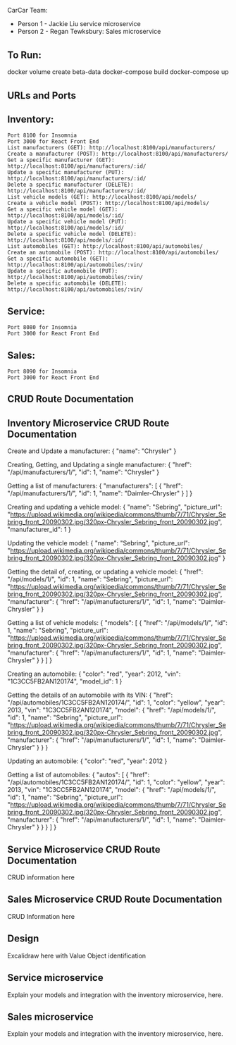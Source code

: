 CarCar
Team:

* Person 1 - Jackie Liu service microservice
* Person 2 - Regan Tewksbury: Sales microservice

######
## To Run:
docker volume create beta-data
docker-compose build
docker-compose up

######
## URLs and Ports
## Inventory:
    Port 8100 for Insomnia
    Port 3000 for React Front End
    List manufacturers (GET): http://localhost:8100/api/manufacturers/
    Create a manufacturer (POST): http://localhost:8100/api/manufacturers/
    Get a specific manufacturer (GET): http://localhost:8100/api/manufacturers/:id/
    Update a specific manufacturer (PUT):	http://localhost:8100/api/manufacturers/:id/
    Delete a specific manufacturer (DELETE): http://localhost:8100/api/manufacturers/:id/
    List vehicle models (GET): http://localhost:8100/api/models/
    Create a vehicle model (POST): http://localhost:8100/api/models/
    Get a specific vehicle model (GET): http://localhost:8100/api/models/:id/
    Update a specific vehicle model (PUT): http://localhost:8100/api/models/:id/
    Delete a specific vehicle model (DELETE): http://localhost:8100/api/models/:id/
    List automobiles (GET): http://localhost:8100/api/automobiles/
    Create an automobile (POST): http://localhost:8100/api/automobiles/
    Get a specific automobile (GET): http://localhost:8100/api/automobiles/:vin/
    Update a specific automobile (PUT): http://localhost:8100/api/automobiles/:vin/
    Delete a specific automobile (DELETE): http://localhost:8100/api/automobiles/:vin/

## Service:
    Port 8080 for Insomnia
    Port 3000 for React Front End

## Sales:
    Port 8090 for Insomnia
    Port 3000 for React Front End

#####
## CRUD Route Documentation
## Inventory Microservice CRUD Route Documentation
Create and Update a manufacturer:
    {
    "name": "Chrysler"
    }

Creating, Getting, and Updating a single manufacturer:
    {
    "href": "/api/manufacturers/1/",
    "id": 1,
    "name": "Chrysler"
    }

Getting a list of manufacturers:
    {
    "manufacturers": [
    {
    "href": "/api/manufacturers/1/",
    "id": 1,
    "name": "Daimler-Chrysler"
    }
    ]
    }

Creating and updating a vehicle model:
    {
    "name": "Sebring",
    "picture_url": "https://upload.wikimedia.org/wikipedia/commons/thumb/7/71/Chrysler_Sebring_front_20090302.jpg/320px-Chrysler_Sebring_front_20090302.jpg",
    "manufacturer_id": 1
    }

Updating the vehicle model:
    {
    "name": "Sebring",
    "picture_url": "https://upload.wikimedia.org/wikipedia/commons/thumb/7/71/Chrysler_Sebring_front_20090302.jpg/320px-Chrysler_Sebring_front_20090302.jpg"
    }

Getting the detail of, creating, or updating a vehicle model:
    {
    "href": "/api/models/1/",
    "id": 1,
    "name": "Sebring",
    "picture_url": "https://upload.wikimedia.org/wikipedia/commons/thumb/7/71/Chrysler_Sebring_front_20090302.jpg/320px-Chrysler_Sebring_front_20090302.jpg",
    "manufacturer": {
    "href": "/api/manufacturers/1/",
    "id": 1,
    "name": "Daimler-Chrysler"
    }
    }

Getting a list of vehicle models:
    {
    "models": [
    {
    "href": "/api/models/1/",
    "id": 1,
    "name": "Sebring",
    "picture_url": "https://upload.wikimedia.org/wikipedia/commons/thumb/7/71/Chrysler_Sebring_front_20090302.jpg/320px-Chrysler_Sebring_front_20090302.jpg",
    "manufacturer": {
    "href": "/api/manufacturers/1/",
    "id": 1,
    "name": "Daimler-Chrysler"
    }
    }
    ]
    }

Creating an automobile:
    {
    "color": "red",
    "year": 2012,
    "vin": "1C3CC5FB2AN120174",
    "model_id": 1
    }

Getting the details of an automobile with its VIN:
    {
    "href": "/api/automobiles/1C3CC5FB2AN120174/",
    "id": 1,
    "color": "yellow",
    "year": 2013,
    "vin": "1C3CC5FB2AN120174",
    "model": {
    "href": "/api/models/1/",
    "id": 1,
    "name": "Sebring",
    "picture_url": "https://upload.wikimedia.org/wikipedia/commons/thumb/7/71/Chrysler_Sebring_front_20090302.jpg/320px-Chrysler_Sebring_front_20090302.jpg",
    "manufacturer": {
    "href": "/api/manufacturers/1/",
    "id": 1,
    "name": "Daimler-Chrysler"
    }
    }
    }

Updating an automobile:
    {
    "color": "red",
    "year": 2012
    }

Getting a list of automobiles:
    {
    "autos": [
    {
    "href": "/api/automobiles/1C3CC5FB2AN120174/",
    "id": 1,
    "color": "yellow",
    "year": 2013,
    "vin": "1C3CC5FB2AN120174",
    "model": {
    "href": "/api/models/1/",
    "id": 1,
    "name": "Sebring",
    "picture_url": "https://upload.wikimedia.org/wikipedia/commons/thumb/7/71/Chrysler_Sebring_front_20090302.jpg/320px-Chrysler_Sebring_front_20090302.jpg",
    "manufacturer": {
    "href": "/api/manufacturers/1/",
    "id": 1,
    "name": "Daimler-Chrysler"
    }
    }
    }
    ]
    }

## Service Microservice CRUD Route Documentation
CRUD information here

## Sales Microservice CRUD Route Documentation
CRUD Information here

#####
## Design
Excalidraw here with Value Object identification

#####
## Service microservice
Explain your models and integration with the inventory
microservice, here.

#####
## Sales microservice
Explain your models and integration with the inventory
microservice, here.
